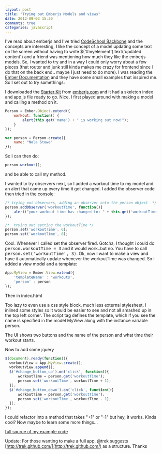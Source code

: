 ```yaml
---
layout: post
title: "Trying out Emberjs Models and views"
date: 2012-09-03 15:30
comments: true
categories: javascript
---
```


I've read about emberjs and I've tried [CodeSchool Backbone](http://www.codeschool.com/courses/anatomy-of-backbonejs) and the concepts are interesting, I like the concept of a model updating some text on the screen without having to write $('#myelement').text('updated content') and a friend was mentioning how much they like the emberjs models. So, I wanted to try and in a way I could only worry about a few pieces (that router and junk still kinda makes me crazy for frontend since I do that on the back end.. maybe I just need to do more). I was reading the [Ember Documentation](http://emberjs.com/documentation/) and they have some small examples that inspired me. So I set out to try somethings:

I downloaded the [Starter Kit](https://github.com/downloads/emberjs/starter-kit/starter-kit.1.0.pre.zip) from [emberjs.com](http://www.emberjs.com) and it had a skeleton index and app.js file ready to go. Nice. I first played around with making a model and calling a method on it.
<!-- more -->
```javascript
Person = Ember.Object.extend({
    workout: function() {
        alert(this.get('name') + " is working out now!");
    }
});

var person = Person.create({
    name: "Nola Stowe"
});
```

So I can then do:
```javascript
person.workout();
```
and be able to call my method. 

I wanted to try observers next, so I added a workout time to my model and an alert that came up every time it got changed. I added the observer code then tried in the console:

```javascript
/* trying out observers, adding an observer onto the person object  */
person.addObserver('workoutTime', function(){
    alert("your workout time has changed to: " + this.get('workoutTime'));
});

/*  trying out setting the workoutTime */
person.set('workoutTime', 6);
person.set('workoutTime', 8);
```

Cool. Whenever I called set the observer fired. Gotcha, I thought i could do <tt>person.workoutTime = 3</tt> and it would work..but no. You have to call <tt>person.set('workoutTime', 3)</tt>. Ok, now I want to make a view and have it automatically update whenever the workoutTime was changed. So I added a view model and a template:

```javascript
App.MyView = Ember.View.extend({
    'templateName' : 'workouts',
    'person' : person
});
```

Then in index.html


Too lazy to even use a css style block, much less external stylesheet, I inlined some styles so it would be easier to see and not all smashed up in the top left corner. The script tag defines the template, which if you see the name is specified in the model MyView along with the instance variable person. 

The UI shows two buttons and the name of the person and what time their workout starts. 

Now to add some jquery

```javascript
$(document).ready(function(){
  workoutView = App.MyView.create();
  workoutView.append();
  $('#change_button_up').on('click', function(){
      workoutTime = person.get('workoutTime');
      person.set('workoutTime', workoutTime + 1);
  });
  $('#change_button_down').on('click', function(){
      workoutTime = person.get('workoutTime');
      person.set('workoutTime', workoutTime - 1);
  });
});
```

I could refactor into a method that takes "+1" or "-1" but hey, it works. Kinda cool? Now maybe to learn some more things...

[full source of my example code](https://github.com/rubygeek/rubygeek/tree/master/javascript/trying_ember)

Update: For those wanting to make a full app, @trek  suggests [http://trek.github.com/](http://trek.github.com/) as a structure. Thanks

